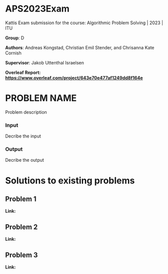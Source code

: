 # APS2023Exam
Kattis Exam submission for the course: Algorithmic Problem Solving | 2023 | ITU

**Group**: D

**Authors**: Andreas Kongstad, Christian Emil Stender, and Chrisanna Kate Cornish

**Supervisor**: Jakob Uttenthal Israelsen

**Overleaf Report: https://www.overleaf.com/project/643e70e477af1249dd8f164e**

# PROBLEM NAME
Problem description

### Input
Decribe the input
### Output
Decribe the output

# Solutions to existing problems
## Problem 1
**Link:**

## Problem 2
**Link:**

## Problem 3
**Link:**
